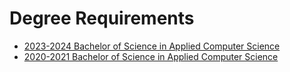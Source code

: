 # Degree Requirements

- [2023-2024 Bachelor of Science in Applied Computer Science](pdfs/2023-2024-appliedcomputerscience-bs.pdf)
- [2020-2021 Bachelor of Science in Applied Computer Science](pdfs/2020-2021-appliedcomputerscience-bs.pdf)
